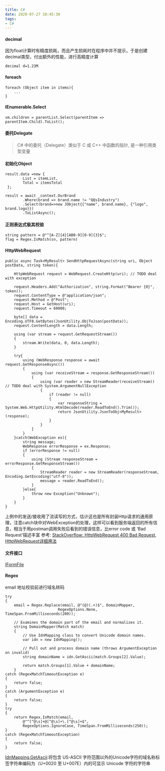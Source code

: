 ```yaml
---
title: C#
date: 2020-07-27 10:45:30
tags:
- C#
---
```

#### decimal
因为float计算时有精度损耗，而且产生损耗时在程序中并不提示，于是创建decimal类型，付出额外的性能，进行高精度计算
```
decimal d=1.23M
```
#### foreach 
```
foreach (Object item in items){
    ...
}
```
#### IEnumerable<T>.Select
```
vm.children = parentList.Select(parentItem => parentItem.Child).ToList();
```
#### 委托Delegate
> C# 中的委托（Delegate）类似于 C 或 C++ 中函数的指针, 是一种引用类型变量

#### 初始化Object
```
result.data =new {
        List = itemList,
        Total = itemsTotal
 };

result = await _context.OurBrand
        .Where(brand => brand.name != "QQsIndustry")
        .Select(brand=>new JObject{{"name", brand.name}, {"logo", brand.logo}})
        .ToListAsync();
```
#### 正则表达式极其校验
```
string pattern = @"^[A-Z]{4}[AB0-9][0-9]{3}$";
flag = Regex.IsMatch(sn, pattern)
```
#### HttpWebRequest
```
public async Task<MyResult> SendHttpRequestAsync(string uri, Object postData, string token){
    
    HttpWebRequest request = WebRequest.CreateHttp(uri); // TODO deal with exception
    
    request.Headers.Add("Authorization", string.Format("Bearer {0}", token));
    request.ContentType = @"application/json";
    request.Method = @"Post";
    request.Host = GetHost(uri);
    request.Timeout = 60000;

    byte[] data = Encoding.UTF8.GetBytes(JsonUtility.ObjToJson(postData));
    request.ContentLength = data.Length;

    using (var stream = request.GetRequestStream())
    {
        stream.Write(data, 0, data.Length);
    }

    try{
        using (WebResponse response = await request.GetResponseAsync())
        {
            using (var receiveStream = response.GetResponseStream())
            {
                using (var reader = new StreamReader(receiveStream)) // TODO deal with System.ArgumentNullException
                {
                    if (reader != null)
                    {
                        var responseString = System.Web.HttpUtility.HtmlDecode(reader.ReadToEnd().Trim());
                        return JsonUtility.JsonToObj<MyResult>(response);
                    }
                }
            }
        }
    }catch(WebException ex){
        string message;
        WebResponse errorResponse = ex.Response;
        if (errorResponse != null)
        {
            using (Stream responseStream = errorResponse.GetResponseStream())
            {
                StreamReader reader = new StreamReader(responseStream, Encoding.GetEncoding("utf-8"));
                message = reader.ReadToEnd();
            }
        }else{
            throw new Exception("Unknown");
        }
    }
}
```
上例中的发送/接收用了流读写的方式，估计这也是所有封装Http请求的通用原理，注意catch块中对WebException的处理，这样可以看到服务端返回的所有信息，相当于用postman调用失败后看到的错误信息，比error code 或 ‘Bad Request’描述丰富
参考: [StackOverflow: HttpWebRequest 400 Bad Request](https://stackoverflow.com/questions/692342/net-httpwebrequest-getresponse-raises-exception-when-http-status-code-400-ba), [HttpWebRequest详细用法](https://blog.csdn.net/zhruifei/article/details/78356347)

#### 文件接口
[IFormFile](https://zhuanlan.zhihu.com/p/347734073)

#### Regex
email 地址校验前进行域名转码
```
try
{
    email = Regex.Replace(email, @"(@)(.+)$", DomainMapper,
                        RegexOptions.None, TimeSpan.FromMilliseconds(200));

    // Examines the domain part of the email and normalizes it.
    string DomainMapper(Match match)
    {
        // Use IdnMapping class to convert Unicode domain names.
        var idn = new IdnMapping();

        // Pull out and process domain name (throws ArgumentException on invalid)
        string domainName = idn.GetAscii(match.Groups[2].Value);

        return match.Groups[1].Value + domainName;
    }
catch (RegexMatchTimeoutException e)
{
    return false;
}
catch (ArgumentException e)
{
    return false;
}
try
{
    return Regex.IsMatch(email,
        @"^[^@\s]+@[^@\s]+\.[^@\s]+$",
        RegexOptions.IgnoreCase, TimeSpan.FromMilliseconds(250));
}
catch (RegexMatchTimeoutException)
{
    return false;
}
```
[IdnMapping.GetAscii](https://docs.microsoft.com/zh-cn/dotnet/api/system.globalization.idnmapping.getascii?view=net-5.0):将包含 US-ASCII 字符范围以外的Unicode字符的域名称标签字符串编码为（U+0020 至 U+007E）内的可显示 Unicode 字符的字符串